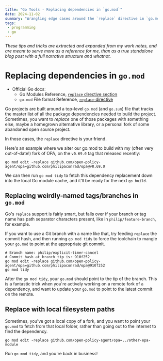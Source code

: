 ```yaml
---
title: "Go Tools - Replacing dependencies in `go.mod`"
date: 2024-11-02
summary: "Wrangling edge cases around the `replace` directive in `go.mod`"
tags:
 - programming
 - go
---
```


*These tips and tricks are extracted and expanded from my work notes, and are meant to serve more as a reference for me, than as a true standalone blog post with a full narrative structure and whatnot.*

# Replacing dependencies in `go.mod`

 - Official Go docs:
   - Go Modules Reference, [`replace` directive section](https://go.dev/ref/mod#go-mod-file-replace)
   - `go.mod` File format Reference, [`replace` directive](https://go.dev/doc/modules/gomod-ref#replace)

Go projects are built around a top-level `go.mod` (and `go.sum`) file that tracks the master list of all the package dependencies needed to build the project.
Sometimes, you want to *replace* one of those packages with something else, maybe a homegrown alternative library, or a personal fork of some abandoned open source project.

In those cases, the `replace` directive is your friend.

Here's an example where we alter our go.mod to build with my (often very out-of-date!) fork of OPA, on the `v0.69.0` tag that released recently:

    go mod edit -replace github.com/open-policy-agent/opa=github.com/philipaconrad/opa@v0.69.0

We can then run `go mod tidy` to fetch this dependency replacement down into the local Go module cache, and it'll be ready for the next `go build`.

## Replacing weirdly-named tags/branches in `go.mod`

Go's `replace` support is fairly smart, but falls over if your branch or tag name has path separator characters present, like in `philip/feature-branch`, for example.

If you want to use a Git branch with a name like that, try feeding `replace` the commit hash, and then running `go mod tidy` to force the toolchain to mangle your `go.mod` to point at the appropriate git commit.

    # Branch name: philip/explicit-timer-cancel
    # Commit hash at branch tip is: 910f252
    go mod edit -replace github.com/open-policy-agent/opa=github.com/philipaconrad/opa@910f252
    go mod tidy

After the `go mod tidy`, your `go.mod` should point to the tip of the branch.
This is a fantastic trick when you're actively working on a remote fork of a dependency, and want to update your `go.mod` to point to the latest commit on the remote.

## Replace with local filesystem paths

Sometimes, you've got a local copy of a fork, and you want to point your `go.mod` to fetch from that local folder, rather than going out to the internet to find the dependency.

    go mod edit -replace github.com/open-policy-agent/opa=../other-opa-module

Run `go mod tidy`, and you're back in business!